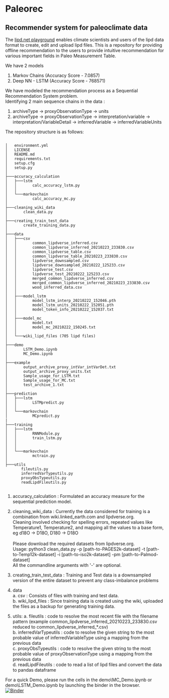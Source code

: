 # Paleorec
## Recommender system for paleoclimate data

The <a href="https://lipd.net/playground" target="_blank">lipd.net playground</a> enables climate scientists and users of the lipd data format to create, edit and upload lipd files.
This is a repository for providing offline recommendation to the users to provide intuitive recommendation for various important fields in Paleo Measurement Table. 

We have 2 models <br>
1. Markov Chains (Accuracy Score - 7.0857)
2. Deep NN - LSTM (Accuracy Score - 768571)

We have modeled the recommendation process as a Sequential Recommendation System problem.<br>
Identifying 2 main sequence chains in the data : <br>
1. archiveType -> proxyObservationType -> units
2. archiveType -> proxyObservationType -> interpretation/variable -> interpretation/VariableDetail -> inferredVariable -> inferredVariableUnits

The repository structure is as follows:

```

│   environment.yml
│   LICENSE
│   README.md
│   requirements.txt
│   setup.cfg
│   setup.py
│
├───accuracy_calculation
│   ├───lstm
│   │       calc_accuracy_lstm.py
│   │
│   └───markovchain
│           calc_accuracy_mc.py
│
├───cleaning_wiki_data
│       clean_data.py
│
├───creating_train_test_data
│       create_training_data.py
│
├───data
│   ├───csv
│   │       common_lipdverse_inferred.csv
│   │       common_lipdverse_inferred_20210223_233830.csv
│   │       common_lipdverse_table.csv
│   │       common_lipdverse_table_20210223_233830.csv
│   │       lipdverse_downsampled.csv
│   │       lipdverse_downsampled_20210222_125233.csv
│   │       lipdverse_test.csv
│   │       lipdverse_test_20210222_125233.csv
│   │       merged_common_lipdverse_inferred.csv
│   │       merged_common_lipdverse_inferred_20210223_233830.csv
│   │       wood_inferred_data.csv
│   │
│   ├───model_lstm
│   │       model_lstm_interp_20210222_152046.pth
│   │       model_lstm_units_20210222_152051.pth
│   │       model_token_info_20210222_152037.txt
│   │
│   ├───model_mc
│   │       model.txt
│   │       model_mc_20210222_150245.txt
│   │
│   └───wiki_lipd_files (705 lipd files)
│
├───demo
│       LSTM_Demo.ipynb
│       MC_Demo.ipynb
│
├───example
│       output_archive_proxy_intVar_intVarDet.txt
│       output_archive_proxy_units.txt
│       Sample_usage_for_LSTM.txt
│       Sample_usage_for_MC.txt
│       test_archive_1.txt
│
├───prediction
│   ├───lstm
│   │       LSTMpredict.py
│   │
│   └───markovchain
│           MCpredict.py
|
├───training
│   ├───lstm
│   │       RNNModule.py
│   │       train_lstm.py
│   │   
│   │
│   └───markovchain
│           mctrain.py
│
├───utils
       fileutils.py
       inferredVarTypeutils.py
       proxyObsTypeutils.py
       readLipdFileutils.py
   
```

1. accuracy_calculation : Formulated an accuracy measure for the sequential prediction model. 
2. cleaning_wiki_data : Currently the data considered for training is a combination from wiki.linked_earth.com and lipdverse.org.<br>
    Cleaning involved checking for spelling errors, repeated values like Temperature1, Temperature2, and mapping all the values to a base form, eg d18O -> D18O, D180 -> D18O<br>
    <br>
    Please download the required datasets from lipdverse.org. <br>
    Usage: python3 clean_data.py -p [path-to-PAGES2k-dataset] -t [path-to-Temp12k-dataset] -i [path-to-iso2k-dataset] -pm [path-to-Palmod-dataset] <br>
    All the commandline arguments with '-' are optional.<br>

3. creating_train_test_data : Training and Test data is a downsampled version of the entire dataset to prevent any class-imbalance problems
4. data<br>
    a. csv : Consists of files with training and test data.<br>
    b. wiki_lipd_files : Since training data is created using the wiki, uploaded the files as a backup for generating training data.<br>
5. utils: 
    a. fileutils : code to resolve the most recent file with the filename pattern (example common_lipdverse_inferred_20210223_233830.csv reduced to common_lipdverse_inferred_*.csv)<br>
    b. inferredVarTypeutils : code to resolve the given string to the most probable value of inferredVariableType using a mapping from the previous data<br>
    c. proxyObsTypeutils : code to resolve the given string to the most probable value of proxyObservationType using a mapping from the previous data<br>
    d. readLipdFileutils : code to read a list of lipd files and convert the data to pandas dataframe



For a quick Demo, please run the cells in the demo\MC_Demo.ipynb or demo\LSTM_Demo.ipynb by launching the binder in the browser.<br>
[![Binder](https://mybinder.org/badge_logo.svg)](https://mybinder.org/v2/gh/paleopresto/paleorec/HEAD)